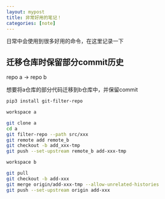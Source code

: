 ```yaml
---
layout: mypost
title: 非常好用的笔记！
categories: [note]
---
```


日常中会使用到很多好用的命令，在这里记录一下

## 迁移仓库时保留部分commit历史
repo a -> repo b

想要将a仓库的部分代码迁移到b仓库中，并保留commit

```bash
pip3 install git-filter-repo
```

```bash
workspace a

git clone a
cd a
git filter-repo --path src/xxx
git remote add remote_b
git checkout -b add_xxx-tmp
git push --set-upstream remote_b add-xxx-tmp
```

```bash
workspace b

git pull
git checkout -b add-xxx
git merge origin/add-xxx-tmp --allow-unrelated-histories
git push --set-upstream origin add-xxx
```

